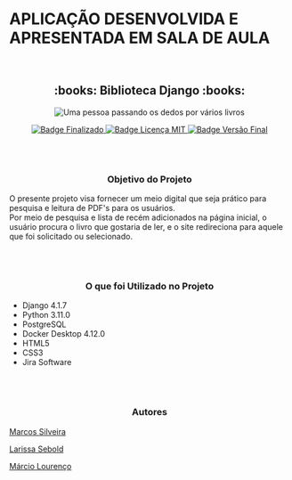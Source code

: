 # APLICAÇÃO DESENVOLVIDA E APRESENTADA EM SALA DE AULA
<br>
<h2 align="center"> :books: Biblioteca Django :books: </h2>

<p align="center">
  <img src="https://gifs.eco.br/wp-content/uploads/2022/10/gifs-de-leitura-6.gif" alt="Uma pessoa passando os dedos por vários livros" />
</p>
<p align="center">
    <a href="#">
      <img src="https://img.shields.io/badge/Status-Finalizado-brightgreen" alt="Badge Finalizado"/>
    </a>
    <a href="https://github.com/MQSilveira/aplicacao_django_moredevs2blu/blob/main/LICENSE">
      <img src="https://img.shields.io/badge/Licen%C3%A7a-MIT-brightgreen" alt="Badge Licença MIT"/>
    </a>
    <a href="#">
    <img src="https://img.shields.io/badge/Vers%C3%A3o%20Final-Janeiro%2F23-blue" alt="Badge Versão Final"/>
    </a>
</p>
<br>
<br>
<h3 align="center">Objetivo do Projeto</h3>
<p>O presente projeto visa fornecer um meio digital que seja prático para pesquisa e leitura de PDF's para os usuários. 
<br>
Por meio de pesquisa e lista de recém adicionados na página inicial, o usuário procura o livro que gostaria de ler, e o site redireciona para aquele que foi solicitado ou selecionado.</p>
<br>
<br>
<h3 align="center">O que foi Utilizado no Projeto</h3>
<ul>
    <li>Django 4.1.7</li>
    <li>Python 3.11.0</li>
    <li>PostgreSQL </li>
    <li>Docker Desktop 4.12.0</li>
    <li>HTML5</li>
    <li>CSS3</li>
    <li>Jira Software</li>
</ul>
<br>
<br>
<h3 align="center">Autores</h3>
<p>
  <a href="https://github.com/MQSilveira">Marcos Silveira</a>
</p>
<p>
  <a href="https://github.com/lsebold">Larissa Sebold</a>
</p>
<p>
  <a href="https://github.com/marciolou">Márcio Lourenço</a>
</p>
